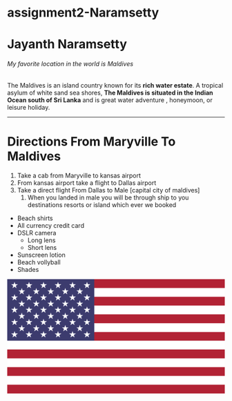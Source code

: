 # assignment2-Naramsetty

# Jayanth Naramsetty

###### My favorite location in the world is Maldives

The Maldives is an island country known for its **rich water estate**. A tropical asylum of white sand sea shores, **The Maldives is situated in the Indian Ocean south of Sri Lanka** and is great water adventure , honeymoon, or leisure holiday.

***

# Directions From Maryville To Maldives

1. Take a cab from Maryville to kansas airport
2. From kansas airport take a flight to Dallas airport
3. Take a direct flight From Dallas to Male [capital city of maldives]
    1. When you landed in male you will be through ship to you destinations resorts or island which ever we booked


- Beach shirts
- All currency credit card
- DSLR camera
    - Long lens
    - Short lens
- Sunscreen lotion
- Beach vollyball
- Shades

![USA FLAG](images/usaflag.png)
